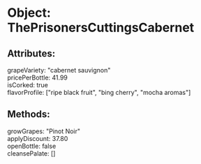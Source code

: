 # Object: ThePrisonersCuttingsCabernet

## Attributes:
grapeVariety: "cabernet sauvignon" </br>
pricePerBottle: 41.99 </br>
isCorked: true </br>
flavorProfile: ["ripe black fruit", "bing cherry", "mocha aromas"] </br>

## Methods:
growGrapes: "Pinot Noir" </br>
applyDiscount: 37.80 </br>
openBottle: false </br>
cleansePalate: [] 
